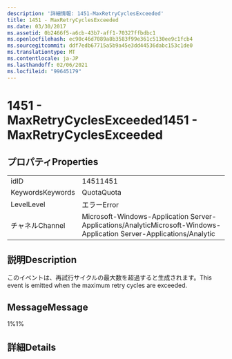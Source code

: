 ```yaml
---
description: '詳細情報: 1451-MaxRetryCyclesExceeded'
title: 1451 - MaxRetryCyclesExceeded
ms.date: 03/30/2017
ms.assetid: 0b2466f5-a6cb-43b7-aff1-70327ffbdbc1
ms.openlocfilehash: ec90c46d7089a8b3583f99e361c5130ee9c1fcb4
ms.sourcegitcommit: ddf7edb67715a5b9a45e3dd44536dabc153c1de0
ms.translationtype: MT
ms.contentlocale: ja-JP
ms.lasthandoff: 02/06/2021
ms.locfileid: "99645179"
---
```

# <a name="1451---maxretrycyclesexceeded"></a><span data-ttu-id="7ca86-103">1451 - MaxRetryCyclesExceeded</span><span class="sxs-lookup"><span data-stu-id="7ca86-103">1451 - MaxRetryCyclesExceeded</span></span>

## <a name="properties"></a><span data-ttu-id="7ca86-104">プロパティ</span><span class="sxs-lookup"><span data-stu-id="7ca86-104">Properties</span></span>  
  
|||  
|-|-|  
|<span data-ttu-id="7ca86-105">id</span><span class="sxs-lookup"><span data-stu-id="7ca86-105">ID</span></span>|<span data-ttu-id="7ca86-106">1451</span><span class="sxs-lookup"><span data-stu-id="7ca86-106">1451</span></span>|  
|<span data-ttu-id="7ca86-107">Keywords</span><span class="sxs-lookup"><span data-stu-id="7ca86-107">Keywords</span></span>|<span data-ttu-id="7ca86-108">Quota</span><span class="sxs-lookup"><span data-stu-id="7ca86-108">Quota</span></span>|  
|<span data-ttu-id="7ca86-109">Level</span><span class="sxs-lookup"><span data-stu-id="7ca86-109">Level</span></span>|<span data-ttu-id="7ca86-110">エラー</span><span class="sxs-lookup"><span data-stu-id="7ca86-110">Error</span></span>|  
|<span data-ttu-id="7ca86-111">チャネル</span><span class="sxs-lookup"><span data-stu-id="7ca86-111">Channel</span></span>|<span data-ttu-id="7ca86-112">Microsoft-Windows-Application Server-Applications/Analytic</span><span class="sxs-lookup"><span data-stu-id="7ca86-112">Microsoft-Windows-Application Server-Applications/Analytic</span></span>|  
  
## <a name="description"></a><span data-ttu-id="7ca86-113">説明</span><span class="sxs-lookup"><span data-stu-id="7ca86-113">Description</span></span>  

 <span data-ttu-id="7ca86-114">このイベントは、再試行サイクルの最大数を超過すると生成されます。</span><span class="sxs-lookup"><span data-stu-id="7ca86-114">This event is emitted when the maximum retry cycles are exceeded.</span></span>  
  
## <a name="message"></a><span data-ttu-id="7ca86-115">Message</span><span class="sxs-lookup"><span data-stu-id="7ca86-115">Message</span></span>  

 <span data-ttu-id="7ca86-116">1%</span><span class="sxs-lookup"><span data-stu-id="7ca86-116">1%</span></span>  
  
## <a name="details"></a><span data-ttu-id="7ca86-117">詳細</span><span class="sxs-lookup"><span data-stu-id="7ca86-117">Details</span></span>
